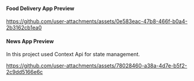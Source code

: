 <h4> Food Delivery App Preview </h4>

https://github.com/user-attachments/assets/0e583eac-47b8-466f-b0a4-2b3162cb1ea0

<h4>News App Preview</h4>
<p> In this project used Context Api for state management.</p>

https://github.com/user-attachments/assets/78028460-a38a-4d7e-b5f2-2c9dd5166e6c



